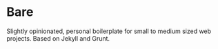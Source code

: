 # Bare

Slightly opinionated, personal boilerplate for small to medium sized web projects. Based on Jekyll and Grunt.
